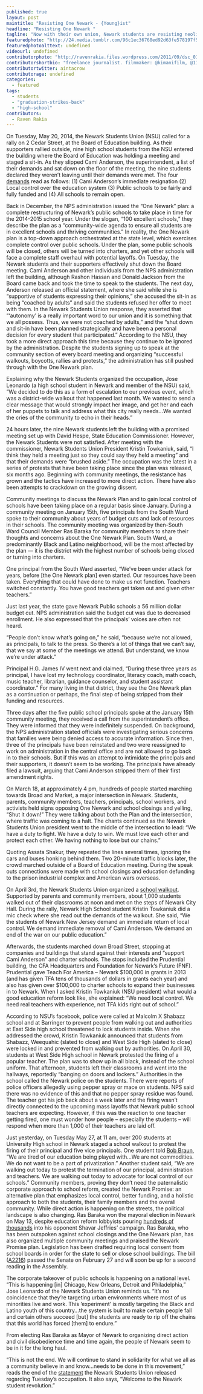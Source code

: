 ```yaml
---
published: true
layout: post
maintitle: "Resisting One Newark - {Young}ist"
headline: "Resisting One Newark "
tagline: "Now with their own union, Newark students are resisting neoliberal reforms in their city. What can we expect from these powerful young people next?"
featuredphoto: "http://24.media.tumblr.com/96c1ec36768ed92d63fe578197f5440b/tumblr_n6bko7WhV01rq2ndso1_1280.jpg"
featuredphotoalttext: undefined
videourl: undefined
contributorphoto: "http://ravenrakia.files.wordpress.com/2011/09/dsc_0172.jpg"
contributorshortbio: "freelance journalist. filmmaker: @kimanifilm, @1181documentary. #witchbloc nappy hair, never cared."
contributortwitter: aintacrow
contributorage: undefined
categories: 
  - featured
tags: 
  - students
  - "graduation-strikes-back"
  - "high-school"
contributors: 
  - Raven Rakia
---
```


On Tuesday, May 20, 2014, the Newark Students Union (NSU) called for a rally on 2 Cedar Street, at the Board of Education building. As their supporters rallied outside, nine high school students from the NSU entered the building where the Board of Education was holding a meeting and staged a sit-in. As they slipped Cami Anderson, the superintendent, a list of their demands and sat down on the floor of the meeting, the nine students declared they weren’t leaving until their demands were met. The four [demands](https://www.facebook.com/NewarkStudentsUnion/photos/a.554017191341216.1073741834.459683417441261/650922871650647/?type=1&theater) read as follows: (1) Cami Anderson’s immediate resignation (2) Local control over the education system (3) Public schools to be fairly and fully funded and (4) All schools to remain open.

Back in December, the NPS administration issued the “One Newark” plan: a complete restructuring of Newark’s public schools to take place in time for the 2014-2015 school year. Under the slogan, “100 excellent schools,” they describe the plan as a “community-wide agenda to ensure all students are in excellent schools and thriving communities.” In reality, the One Newark plan is a top-down approach orchestrated at the state level, which exercises complete control over public schools. Under the plan, some public schools will be closed, others will be turned into charters, and yet other schools will face a complete staff overhaul with potential layoffs.
On Tuesday, the Newark students and their supporters effectively shut down the Board meeting. Cami Anderson and other individuals from the NPS administration left the building, although Rashon Hassan and Donald Jackson from the Board came back and took the time to speak to the students. The next day, Anderson released an official statement, where she said while she is “supportive of students expressing their opinions,” she accused the sit-in as being “coached by adults” and said the students refused her offer to meet with them. In the Newark Students Union response, they asserted that “‘autonomy’ is a really important word to our union and it is something that we all possess. Thus, we were not coached by adults,” and the “shut down and sit-in have been planned strategically and have been a personal decision for every student that participated.” According to the NSU, they took a more direct approach this time because they continue to be ignored by the administration. Despite the students signing up to speak at the community section of every board meeting and organizing “successful walkouts, boycotts, rallies and protests,” the administration has still pushed through with the One Newark plan.

Explaining why the Newark Students organized the occupation, Jose Leonardo (a high school student in Newark and member of the NSU) said, “We decided to do this as a form of escalation to our previous event, which was a district-wide walkout that happened last month. We wanted to send a clear message that would strongly impact her image, and get her and each of her puppets to talk and address what this city really needs…We wanted the cries of the community to echo in their heads.”

24 hours later, the nine Newark students left the building with a promised meeting set up with David Hespe, State Education Commissioner. However, the Newark Students were not satisfied. After meeting with the commissioner, Newark Students Union President Kristin Towkaniuk, said, “I think they held a meeting just so they could say they held a meeting” and that their demands were “brushed aside.” The occupation was the latest in a series of protests that have been taking place since the plan was released, six months ago. Beginning with community meetings, the resistance has grown and the tactics have increased to more direct action. There have also been attempts to crackdown on the growing dissent.

Community meetings to discuss the Newark Plan and to gain local control of schools have been taking place on a regular basis since January. During a community meeting on January 15th, five principals from the South Ward spoke to their community about years of budget cuts and lack of resources in their schools. The community meeting was organized by then-South Ward Council Member Ras Baraka for community members to share their thoughts and concerns about the One Newark Plan. South Ward, a predominantly Black and Latino neighborhood, will be the most affected by the plan — it is the district with the highest number of schools being closed or turning into charters.

One principal from the South Ward asserted, “We’ve been under attack for years, before [the One Newark plan] even started. Our resources have been taken. Everything that could have done to make us not function. Teachers switched constantly. You have good teachers get taken out and given other teachers.”

Just last year, the state gave Newark Public schools a 56 million dollar budget cut. NPS administration said the budget cut was due to decreased enrollment. He also expressed that the principals’ voices are often not heard.

“People don’t know what’s going on,” he said, “because we’re not allowed, as principals, to talk to the press. So there’s a lot of things that we can’t say, that we say at some of the meetings we attend. But understand, we know we’re under attack.”

Principal H.G. James IV went next and claimed, “During these three years as principal, I have lost my technology coordinator, literacy coach, math coach, music teacher, librarian, guidance counselor, and student assistant coordinator.” For many living in that district, they see the One Newark plan as a continuation or perhaps, the final step of being stripped from their funding and resources.

Three days after the five public school principals spoke at the January 15th community meeting, they received a call from the superintendent’s office. They were informed that they were indefinitely suspended. On background, the NPS administration stated officials were investigating serious concerns that families were being denied access to accurate information. Since then, three of the principals have been reinstated and two were reassigned to work on administration in the central office and are not allowed to go back in to their schools. But if this was an attempt to intimidate the principals and their supporters, it doesn’t seem to be working. The principals have already filed a lawsuit, arguing that Cami Anderson stripped them of their first amendment rights.

On March 18, at approximately 4 pm, hundreds of people started marching towards Broad and Market, a major intersection in Newark. Students, parents, community members, teachers, principals, school workers, and activists held signs opposing One Newark and school closings and yelling, “Shut it down!” They were talking about both the Plan and the intersection, where traffic was coming to a halt. The chants continued as the Newark Students Union president went to the middle of the intersection to lead: “We have a duty to fight. We have a duty to win. We must love each other and protect each other. We having nothing to lose but our chains.”

Quoting Assata Shakur, they repeated the lines several times, ignoring the cars and buses honking behind them. Two 20-minute traffic blocks later, the crowd marched outside of a Board of Education meeting. During the speak outs connections were made with school closings and education defunding to the prison industrial complex and American wars overseas.

On April 3rd, the Newark Students Union organized a [school walkout](http://www.ustream.tv/recorded/45719026). Supported by parents and community members, about 1,000 students walked out of their classrooms at noon and met on the steps of Newark City Hall. During the rally, Newark High School student Kristin Towkaniuk did a mic check where she read out the demands of the walkout. She said, 
 “We the students of Newark New Jersey demand an immediate return of local control. We demand immediate removal of Cami Anderson. We demand an end of the war on our public education.”
 
Afterwards, the students marched down Broad Street, stopping at companies and buildings that stand against their interests and “support Cami Anderson” and charter schools. The stops included the Prudential building, the CFA Headquarters and Foundation for Newark’s Future (FNF). Prudential gave Teach For America – Newark $100,000 in grants in 2013 (and has given TFA tens of thousands of dollars in grants each year) and also has given over $100,000 to charter schools to expand their businesses in to Newark. When I asked Kristin Towkaniuk (NSU president) what would a good education reform look like, she explained: “We need local control. We need real teachers with experience, not TFA kids right out of school.”

According to NSU’s facebook, police were called at Malcolm X Shabazz school and at Barringer to prevent people from walking out and authorities at East Side high school threatened to lock students inside. When she addressed the crowd, Kristin Towkaniuk announced that students from Shabazz, Weequahic (slated to close) and West Side High (slated to close) were locked in and prevented from walking out by authorities.
On April 30, students at West Side High school in Newark protested the firing of a popular teacher. The plan was to show up in all black, instead of the school uniform. That afternoon, students left their classrooms and went into the hallways, reportedly “banging on doors and lockers.” Authorities in the school called the Newark police on the students. There were reports of police officers allegedly using pepper spray or mace on students. NPS said there was no evidence of this and that no pepper spray residue was found. The teacher got his job back about a week later and the firing wasn’t directly connected to the upcoming mass layoffs that Newark public school teachers are expecting. However, if this was the reaction to one teacher getting fired, one must wonder how people – especially the students – will respond when more than 1,000 of their teachers are laid off.

Just yesterday, on Tuesday May 27, at 11 am, over 200 students at University High school in Newark staged a school walkout to protest the firing of their principal and five vice principals. One student told [Bob Braun](http://bobbraunsledger.com/a-day-of-resistance-in-newark/), “We are tired of our education being played with…We are not commodities. We do not want to be a part of privatization.” Another student said, 
“We are walking out today to protest the termination of our principal, administration and teachers. We are walking out today to advocate for local control of our schools.”
Community members, proving they don’t need the paternalistic corporate approach to school reform, created the Newark Promise: an alternative plan that emphasizes local control, better funding, and a holistic approach to both the students, their family members and the overall community. While direct action is happening on the streets, the political landscape is also changing. Ras Baraka won the mayoral election in Newark on May 13, despite education reform lobbyists pouring [hundreds of thousands](http://www.nj.com/essex/index.ssf/2014/05/newark_mayors_race_write_through.html) into his opponent Shavar Jeffries’ campaign. Ras Baraka, who has been outspoken against school closings and the One Newark plan, has also organized multiple community meetings and praised the Newark Promise plan. Legislation has been drafted requiring local consent from school boards in order for the state to sell or close school buildings. The bill ([A2216](http://www.njleg.state.nj.us/bills/BillView.asp?BillNumber=A2216)) passed the Senate on February 27 and will soon be up for a second reading in the Assembly.

The corporate takeover of public schools is happening on a national level. “This is happening [in] Chicago, New Orleans, Detroit and Philadelphia,” Jose Leonardo of the Newark Students Union reminds us. “It’s no coincidence that they’re targeting urban environments where most of us minorities live and work. This ‘experiment’ is mostly targeting the Black and Latino youth of this country…the system is built to make certain people fail and certain others succeed [but] the students are ready to rip off the chains that this world has forced [them] to endure.”

From electing Ras Baraka as Mayor of Newark to organizing direct action and civil disobedience time and time again, the people of Newark seem to be in it for the long haul. 

“This is not the end. We will continue to stand in solidarity for what we all as a community believe in and know…needs to be done in this movement,” reads the end of the [statement](https://www.facebook.com/NewarkStudentsUnion/posts/651160668293534) the Newark Students Union released regarding Tuesday’s occupation. It also says, 
“Welcome to the Newark student revolution.”